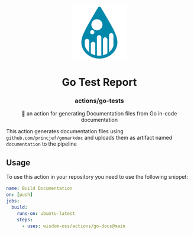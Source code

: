 <div align="center">
<img height="150px" src="https://raw.githubusercontent.com/wisdom-oss/brand/main/svg/standalone_color.svg">
<h1>Go Test Report</h1>
<h3>actions/go-tests</h3>
<p>🧪 an action for generating Documentation files from Go in-code documentation</p>
</div>

This action generates documentation files using `github.com/princjef/gomarkdoc`
and uploads them as artifact named `documentation` to the pipeline

## Usage
To use this action in your repository you need to use the following snippet:
```yaml
name: Build Documentation
on: [push]
jobs:
  build:
    runs-on: ubuntu-latest
    steps:
      - uses: wisdom-oss/actions/go-docs@main
```
